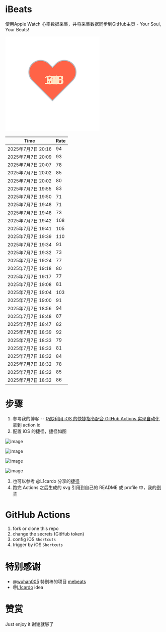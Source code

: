 # iBeats
使用Apple Watch 心率数据采集，并将采集数据同步到GitHub主页 - Your Soul, Your Beats!

![](./files/heart.svg)

<!--START_SECTION:my_heart_rate-->
| Time | Rate | 
 | ---- | ---- | 
| 2025年7月7日 20:16 | 94 |
| 2025年7月7日 20:09 | 93 |
| 2025年7月7日 20:07 | 78 |
| 2025年7月7日 20:02 | 85 |
| 2025年7月7日 20:02 | 80 |
| 2025年7月7日 19:55 | 83 |
| 2025年7月7日 19:50 | 71 |
| 2025年7月7日 19:48 | 71 |
| 2025年7月7日 19:48 | 73 |
| 2025年7月7日 19:42 | 108 |
| 2025年7月7日 19:41 | 105 |
| 2025年7月7日 19:39 | 110 |
| 2025年7月7日 19:34 | 91 |
| 2025年7月7日 19:32 | 73 |
| 2025年7月7日 19:24 | 77 |
| 2025年7月7日 19:18 | 80 |
| 2025年7月7日 19:17 | 77 |
| 2025年7月7日 19:08 | 81 |
| 2025年7月7日 19:04 | 103 |
| 2025年7月7日 19:00 | 91 |
| 2025年7月7日 18:56 | 94 |
| 2025年7月7日 18:48 | 87 |
| 2025年7月7日 18:47 | 82 |
| 2025年7月7日 18:39 | 92 |
| 2025年7月7日 18:33 | 79 |
| 2025年7月7日 18:33 | 81 |
| 2025年7月7日 18:32 | 84 |
| 2025年7月7日 18:32 | 78 |
| 2025年7月7日 18:32 | 85 |
| 2025年7月7日 18:32 | 86 |

<!--END_SECTION:my_heart_rate-->

# 步骤
1. 参考我的博客 -- [巧妙利用 iOS 的快捷指令配合 GitHub Actions 实现自动化](https://github.com/yihong0618/gitblog/issues/198) 拿到 action id
2. 配置 iOS 的捷径，捷径如图

![image](https://user-images.githubusercontent.com/15976103/122154218-0db0b480-ce97-11eb-93bb-5aec07c558dc.png)

![image](https://user-images.githubusercontent.com/15976103/122154236-186b4980-ce97-11eb-8e4b-70551a0391ae.png)

![image](https://user-images.githubusercontent.com/15976103/122154268-2d47dd00-ce97-11eb-902e-3acf292265a9.png)

![image](https://user-images.githubusercontent.com/15976103/122174055-fa144680-ceb4-11eb-9be2-3eb83cd516f7.png)

3. 也可以参考 @L1cardo 分享的[捷径](https://www.icloud.com/shortcuts/6ab6047b459c41ad822ad6b94b1c03d4)
4. 跑完 Actions 之后生成的 svg 引用到自己的 README 或 profile 中，我的[例子](https://github.com/yihong0618) 

# GitHub Actions

1. fork or clone this repo
2. change the secrets (GitHub token)
3. config iOS `Shortcuts` 
4. trigger by iOS `Shortcuts`

# 特别感谢
- @[wuhan005](https://github.com/wuhan005) 特别棒的项目 [mebeats](https://github.com/wuhan005/mebeats)
- @[L1cardo](https://github.com/L1cardo) idea

# 赞赏
Just enjoy it
谢谢就够了
